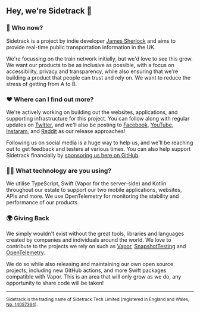 ## Hey, we're Sidetrack 👋

### 🚊 Who now?

Sidetrack is a project by indie developer [James Sherlock](https://twitter.com/JamesSherlouk) and aims to provide real-time public transportation information in the UK. 

We're focussing on the train network initially, but we'd love to see this grow. We want our products to be as inclusive as possible, with a focus on accessibility, privacy and transparency, while also ensuring that we're building a product that people can trust and rely on. We want to reduce the stress of getting from A to B.

### ❤️ Where can I find out more?

We're actively working on building out the websites, applications, and supporting infrastructure for this project. You can follow along with regular updates on [Twitter](https://twitter.com/GetSidetrack), and we'll also be posting to [Facebook](https://www.facebook.com/GetSidetrack), [YouTube](https://www.youtube.com/channel/UCbkVYabbpojzHwX4DTjFeig), [Instaram](https://www.instagram.com/getsidetrack/), and [Reddit](https://www.reddit.com/r/GetSidetrack/) as our release approaches!

Following us on social media is a huge way to help us, and we'll be reaching out to get feedback and testers at various times. You can also help support Sidetrack financially by [sponsoring us here on GitHub](https://github.com/sponsors/getsidetrack).

### 🧑‍💻 What technology are you using?

We utilise TypeScript, Swift (Vapor for the server-side) and Kotlin throughout our estate to support our two mobile applications, websites, APIs and more. We use OpenTelemetry for monitoring the stability and performance of our products.

### 🌍 Giving Back

We simply wouldn't exist without the great tools, libraries and languages created by companies and individuals around the world. We love to contribute to the projects we rely on such as [Vapor](https://vapor.codes/), [SnapshotTesting](https://github.com/pointfreeco/swift-snapshot-testing/) and [OpenTelemetry](https://opentelemetry.io/).

We do so while also releasing and maintaining our own open source projects, including new GitHub actions, and more Swift packages compatible with Vapor. This is an area that will only grow as we do, any opportunity to share code will be taken!

---

<sub>Sidetrack is the trading name of Sidetrack Tech Limited (registered in England and Wales, [No. 14057364](https://find-and-update.company-information.service.gov.uk/company/14057364)).</sub>

